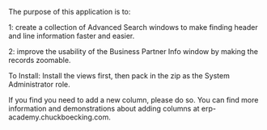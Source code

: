 The purpose of this application is to:

1: create a collection of Advanced Search windows to make finding header and line information faster and easier.

2: improve the usability of the Business Partner Info window by making the records zoomable.

To Install:
Install the views first, then pack in the zip as the System Administrator role.

If you find you need to add a new column, please do so. You can find more information and demonstrations about adding columns at erp-academy.chuckboecking.com.
